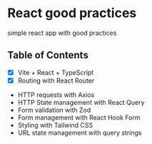# React good practices

simple react app with good practices

## Table of Contents

- [x] Vite + React + TypeScript
- [x] Routing with React Router
- HTTP requests with Axios
- HTTP State management with React Query
- Form validation with Zod
- Form management with React Hook Form
- Styling with Tailwind CSS
- URL state management with query strings

